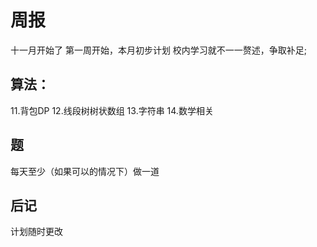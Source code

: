 # 周报
十一月开始了
第一周开始，本月初步计划
校内学习就不一一赘述，争取补足;
## 算法：
11.背包DP
12.线段树树状数组 
13.字符串
14.数学相关
## 题
每天至少（如果可以的情况下）做一道
## 后记
计划随时更改

